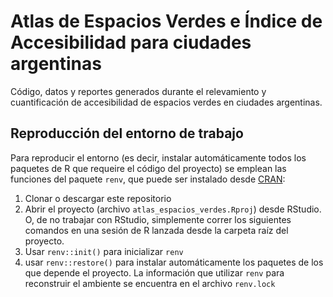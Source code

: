 # Atlas de Espacios Verdes e Índice de Accesibilidad para ciudades argentinas

Código, datos y reportes generados durante el relevamiento y cuantificación de accesibilidad de espacios verdes en ciudades argentinas. 


## Reproducción del entorno de trabajo

Para reproducir el entorno (es decir, instalar automáticamente todos los paquetes de R que requeire el código del proyecto) se emplean las funciones del paquete `renv`, que puede ser instalado desde [CRAN](https://cran.r-project.org/web/packages/renv/index.html):

1. Clonar o descargar este repositorio
2. Abrir el proyecto (archivo `atlas_espacios_verdes.Rproj`) desde RStudio. O, de no trabajar con RStudio, simplemente correr los siguientes comandos en una sesión de R lanzada desde la carpeta raíz del proyecto. 
3. Usar `renv::init()` para inicializar `renv` 
4. usar `renv::restore()` para instalar automáticamente los paquetes de los que depende el proyecto. La información que utilizar `renv` para reconstruir el ambiente se encuentra en el archivo `renv.lock`

